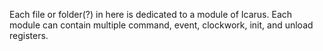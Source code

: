 Each file or folder(?) in here is dedicated to a module of Icarus. 
Each module can contain multiple command, event, clockwork, init, and unload registers.